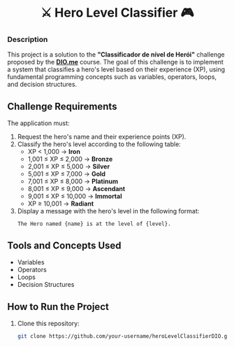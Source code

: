 <h1 align="center">⚔️ Hero Level Classifier 🎮</h1>  

### **Description**  
This project is a solution to the **"Classificador de nível de Herói"** challenge proposed by the **[DIO.me](https://web.dio.me/track/formacao-logica-de-programacao)** course. The goal of this challenge is to implement a system that classifies a hero's level based on their experience (XP), using fundamental programming concepts such as variables, operators, loops, and decision structures.  

## **Challenge Requirements**  
The application must:  
1. Request the hero's name and their experience points (XP).  
2. Classify the hero's level according to the following table:  
   - XP < 1,000 → **Iron**  
   - 1,001 ≤ XP ≤ 2,000 → **Bronze**  
   - 2,001 ≤ XP ≤ 5,000 → **Silver**  
   - 5,001 ≤ XP ≤ 7,000 → **Gold**  
   - 7,001 ≤ XP ≤ 8,000 → **Platinum**  
   - 8,001 ≤ XP ≤ 9,000 → **Ascendant**  
   - 9,001 ≤ XP ≤ 10,000 → **Immortal**  
   - XP ≥ 10,001 → **Radiant**  
3. Display a message with the hero's level in the following format:  
   ```  
   The Hero named {name} is at the level of {level}.  
   ```  

## **Tools and Concepts Used**  
- Variables  
- Operators  
- Loops  
- Decision Structures  

## **How to Run the Project**  
1. Clone this repository:  
   ```bash  
   git clone https://github.com/your-username/heroLevelClassifierDIO.git  

